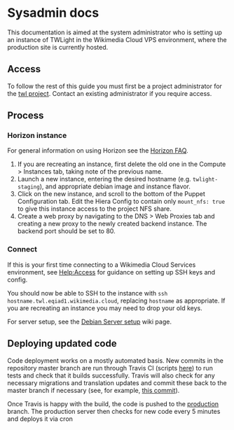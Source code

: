 # Sysadmin docs

This documentation is aimed at the system administrator who is setting up an
instance of TWLight in the Wikimedia Cloud VPS environment, where the production site is currently hosted.

## Access

To follow the rest of this guide you must first be a project administrator for the [twl project](https://tools.wmflabs.org/openstack-browser/project/twl). Contact an existing administrator if you require access.

## Process

### Horizon instance

For general information on using Horizon see the [Horizon FAQ](https://wikitech.wikimedia.org/wiki/Help:Horizon_FAQ).

1. If you are recreating an instance, first delete the old one in the Compute > Instances tab, taking note of the previous name.
2. Launch a new instance, entering the desired hostname (e.g. `twlight-staging`), and appropriate debian image and instance flavor.
3. Click on the new instance, and scroll to the bottom of the Puppet Configuration tab. Edit the Hiera Config to contain only `mount_nfs: true` to give this instance access to the project NFS share.
4. Create a web proxy by navigating to the DNS > Web Proxies tab and creating a new proxy to the newly created backend instance. The backend port should be set to 80.

### Connect

If this is your first time connecting to a Wikimedia Cloud Services environment, see [Help:Access](https://wikitech.wikimedia.org/wiki/Help:Access) for guidance on setting up SSH keys and config.

You should now be able to SSH to the instance with `ssh hostname.twl.eqiad1.wikimedia.cloud`, replacing `hostname` as appropriate. If you are recreating an instance you may need to drop your old keys.

For server setup, see the [Debian Server setup](https://github.com/WikipediaLibrary/TWLight/wiki/Debian-Server-setup) wiki page.

## Deploying updated code

Code deployment works on a mostly automated basis. New commits in the repository master branch are run through Travis CI (scripts [here](https://github.com/WikipediaLibrary/TWLight/tree/master/.travis)) to run tests and check that it builds successfully. Travis will also check for any necessary migrations and translation updates and commit these back to the master branch if necessary (see, for example, [this commit](https://github.com/WikipediaLibrary/TWLight/commit/cac6b36b6f94c4a186360409fb7fa829650f541a)).

Once Travis is happy with the build, the code is pushed to the [production](https://github.com/WikipediaLibrary/TWLight/tree/production) branch. The production server then checks for new code every 5 minutes and deploys it via cron
